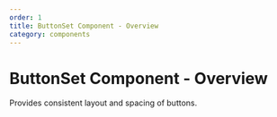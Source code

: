 ```yaml
---
order: 1
title: ButtonSet Component - Overview
category: components
---
```


# ButtonSet Component - Overview

Provides consistent layout and spacing of buttons.